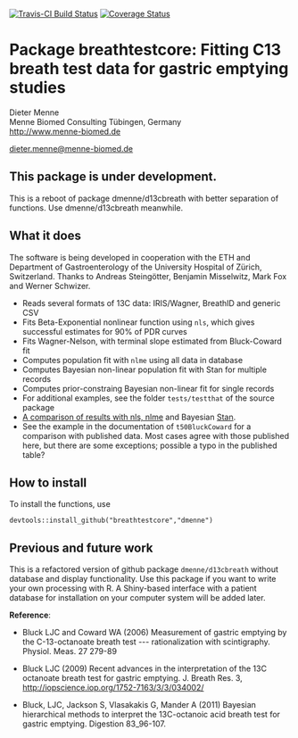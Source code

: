 [![Travis-CI Build Status](https://travis-ci.org/dmenne/breathtestcore.svg?branch=master)](https://travis-ci.org/dmenne/breathtestcore)
[![Coverage Status](https://coveralls.io/repos/github/dmenne/breathtestcore/badge.svg?branch=master)](https://coveralls.io/github/dmenne/breathtestcore?branch=master)

Package breathtestcore: Fitting C13 breath test data for gastric emptying studies
===========================================

Dieter Menne   
Menne Biomed Consulting Tübingen, Germany    
http://www.menne-biomed.de   

dieter.menne@menne-biomed.de 

## This package is under development. 

This is a reboot of package dmenne/d13cbreath with better separation of functions. Use dmenne/d13cbreath meanwhile.

## What it does
The software is being developed in cooperation with the ETH and Department of Gastroenterology of the University Hospital of Zürich, Switzerland. Thanks to Andreas Steingötter, Benjamin Misselwitz, Mark Fox and Werner Schwizer.

* Reads several formats of 13C data: IRIS/Wagner, BreathID and generic CSV
* Fits Beta-Exponential nonlinear function using `nls`, which gives successful estimates for 90% of PDR curves
* Fits Wagner-Nelson, with terminal slope estimated from Bluck-Coward fit
* Computes population fit with `nlme` using all data in database
* Computes Bayesian non-linear population fit with Stan for multiple records
* Computes prior-constraing Bayesian non-linear fit for single records
* For additional examples, see the folder `tests/testthat` of the source package
* [A comparison of results with nls, nlme](http://menne-biomed.de/blog/de/breath-test-stan) and Bayesian [Stan](http://www.mc-stan.org).
* See the example in the documentation of `t50BluckCoward` for a comparison with published data. Most cases agree with those published here, but there are some exceptions; possible a typo in the published table?

## How to install
To install the functions, use
```
devtools::install_github("breathtestcore","dmenne")
```

## Previous and future work
This is a refactored version of github package `dmenne/d13cbreath` without database and display functionality. Use this package if you want to write your own processing with R. 
A Shiny-based interface with a patient database for installation on your computer system will be added later.

__Reference__: 

* Bluck LJC and Coward WA (2006) Measurement of gastric emptying by the C-13-octanoate breath test --- rationalization with scintigraphy. Physiol. Meas. 27 279-89

* Bluck LJC (2009) Recent advances in the interpretation of the 13C octanoate breath test for gastric emptying. J. Breath Res. 3, http://iopscience.iop.org/1752-7163/3/3/034002/

* Bluck, LJC, Jackson S, Vlasakakis G, Mander A (2011) Bayesian hierarchical methods to interpret  the 13C-octanoic acid breath  test for gastric emptying. Digestion 83_96-107.
